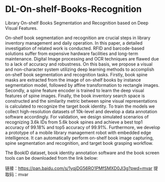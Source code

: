 # DL-On-shelf-Books-Recognition
Library On-shelf Books Segmentation and Recognition based on Deep Visual Features.

On-shelf book segmentation and recognition are crucial steps in library inventory management and daily operation. In this paper, a detailed investigation of related work is conducted. RFID and barcode-based solutions suffer from expensive hardware facilities and long-term maintenance. Digital Image processing and OCR techniques are flawed due to a lack of accuracy and robustness. On this basis, we propose a visual and non-character system utilizing deep learning methods to accomplish on-shelf book segmentation and recognition tasks. Firstly, book spine masks are extracted from the image of on-shelf books by instance segmentation model, followed by affine transformation to rectangle images. Secondly, a spine feature encoder is trained to learn the deep visual features of spine images. Finally, the book inventory search space is constructed and the similarity metric between spine visual representations is calculated to recognize the target book identity. To train the models we collect high-resolution datasets of 10k-level and develop a data annotation software accordingly. For validation, we design simulated scenarios of recognizing 3.6k IDs from 5.6k book spines and achieve a best top1 accuracy of 99.18\% and top5 accuracy of 99.91\%. Furthermore, we develop a prototype of a mobile library management robot with embedded edge intelligence. It can automatically perform on-shelf book image capturing, spine segmentation and recognition, and target book grasping workflow.

The BookID dataset, book identity annotation software and the book screen tools can be downloaded from the link below:

链接：https://pan.baidu.com/s/1yqjDG56RO1PMfSMXD0Jl3g?pwd=mvar 
提取码：mvar
